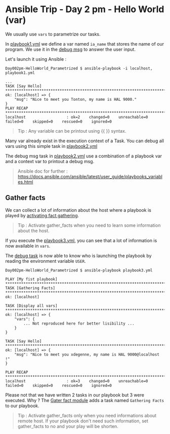# Ansible Trip - Day 2 pm - Hello World (var)

We usually use `vars` to parametrize our tasks.

In [playbook1.yml](playbook1.yml#L7-L8) we define a var named `ia_name` that stores the name of our program.
We use it in the [debug msg](playbook1.yml#L19) to answer the user input.

Let's launch it using Ansible :

```
Day002pm-HelloWorld_Parametrized $ ansible-playbook -i localhost, playbook1.yml
```
```
...
TASK [Say Hello] ****************************************************************************************************
ok: [localhost] => {
    "msg": "Nice to meet you Tonton, my name is HAL 9000."
}
PLAY RECAP **********************************************************************************************************
localhost                  : ok=2    changed=0    unreachable=0    failed=0    skipped=0    rescued=0    ignored=0
```

> Tip : Any variable can be printout using {{ }} syntax.

Many var already exist in the execution context of a Task. You can debug all vars using this simple task in [playbook2.yml](playbook2.yml#L12-L14)

The debug msg task in [playbook2.yml](playbook2.yml#L16-L18) use a combination of a playbook var and a context var to printout a debug msg.

> Ansible doc for further : https://docs.ansible.com/ansible/latest/user_guide/playbooks_variables.html

## Gather facts

We can collect a lot of information about the host where a playbook is played by [activating fact gathering](playbook3.yml#L5).

> Tip : Activate gather_facts when you need to learn some information about the host.

If you execute the [playbook3.yml](playbook3.yml), you can see that a lot of information is now available in `vars`.

The [debug task](playbook3.yml#L18) is now able to know who is launching the playbook by reading the environment variable `USER`.

```
Day002pm-HelloWorld_Parametrized $ ansible-playbook playbook3.yml
```
```
PLAY [My fist playbook] *********************************************************************************************************************
TASK [Gathering Facts] *********************************************************************************************************************
ok: [localhost]

TASK [Display all vars] *********************************************************************************************************************
ok: [localhost] => {
    "vars": {
        ... Not reproduced here for better lisibility ...
    }
}

TASK [Say Hello] *********************************************************************************************************************
ok: [localhost] => {
    "msg": "Nice to meet you xdegenne, my name is HAL 9000@localhost !"
}

PLAY RECAP **********************************************************************************************************
localhost                  : ok=3    changed=0    unreachable=0    failed=0    skipped=0    rescued=0    ignored=0
```

Please not that we have written 2 tasks in our playbook but 3 were executed. Why ? The [Gater fact module](https://docs.ansible.com/ansible/latest/modules/gather_facts_module.html) adds a task named `Gathering Facts` to our playbook.

> Tip : Activate gather_facts only when you need informations about remote host. If your playbook don't need such information, set gather_facts to no and your play will be shorten.
